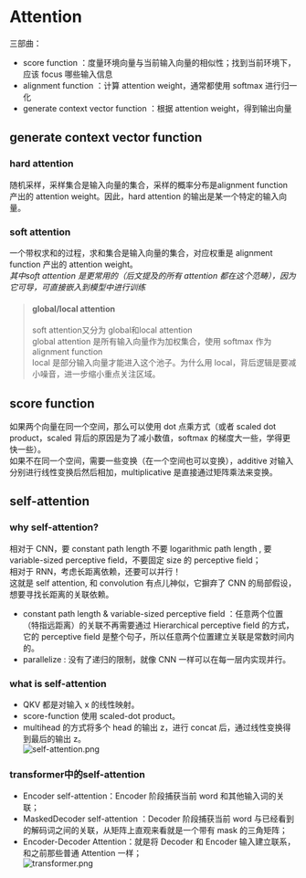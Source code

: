 # Attention #
三部曲：
+ score function ：度量环境向量与当前输入向量的相似性；找到当前环境下，应该 focus 哪些输入信息
+ alignment function ：计算 attention weight，通常都使用 softmax 进行归一化
+ generate context vector function ：根据 attention weight，得到输出向量

## generate context vector function ##
### hard attention ###
随机采样，采样集合是输入向量的集合，采样的概率分布是alignment function 产出的 attention weight。因此，hard attention 的输出是某一个特定的输入向量。
### soft attention ###
一个带权求和的过程，求和集合是输入向量的集合，对应权重是 alignment function 产出的 attention weight。  
*其中soft attention 是更常用的（后文提及的所有 attention 都在这个范畴），因为它可导，可直接嵌入到模型中进行训练*

>#### global/local attention ####
>soft attention又分为 global和local attention  
>global attention 是所有输入向量作为加权集合，使用 softmax 作为 alignment function  
>local 是部分输入向量才能进入这个池子。为什么用 local，背后逻辑是要减小噪音，进一步缩小重点关注区域。

## score function ##
如果两个向量在同一个空间，那么可以使用 dot 点乘方式（或者 scaled dot product，scaled 背后的原因是为了减小数值，softmax 的梯度大一些，学得更快一些）。  
如果不在同一个空间，需要一些变换（在一个空间也可以变换），additive 对输入分别进行线性变换后然后相加，multiplicative 是直接通过矩阵乘法来变换。

## self-attention ##
### why self-attention? ###
相对于 CNN，要 constant path length 不要 logarithmic path length , 要 variable-sized perceptive field，不要固定 size 的 perceptive field；  
相对于 RNN，考虑长距离依赖，还要可以并行！  
这就是 self attention, 和 convolution 有点儿神似，它摒弃了 CNN 的局部假设，想要寻找长距离的关联依赖。  
+ constant path length & variable-sized perceptive field ：任意两个位置（特指远距离）的关联不再需要通过 Hierarchical perceptive field 的方式，它的 perceptive field 是整个句子，所以任意两个位置建立关联是常数时间内的。
+ parallelize : 没有了递归的限制，就像 CNN 一样可以在每一层内实现并行。

### what is self-attention ###
+ QKV 都是对输入 x 的线性映射。  
+ score-function 使用 scaled-dot product。  
+ multihead 的方式将多个 head 的输出 z，进行 concat 后，通过线性变换得到最后的输出 z。  
![self-attention.png](https://upload-images.jianshu.io/upload_images/2509688-f613a0fe5b64831a.png "self-attention.png")

### transformer中的self-attention ###
+ Encoder self-attention：Encoder 阶段捕获当前 word 和其他输入词的关联；  
+ MaskedDecoder self-attention ：Decoder 阶段捕获当前 word 与已经看到的解码词之间的关联，从矩阵上直观来看就是一个带有 mask 的三角矩阵；  
+ Encoder-Decoder Attention：就是将 Decoder 和 Encoder 输入建立联系，和之前那些普通 Attention 一样；  
![transformer.png](https://upload-images.jianshu.io/upload_images/2509688-158e290a98d90bcd.png "transformer.png")
